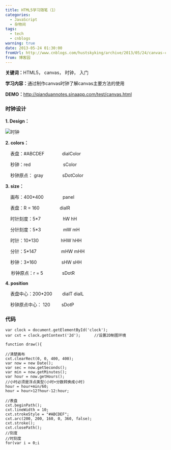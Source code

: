 ```yaml
---
title: HTML5学习随笔（1）
categories:
  - JavaScript
  - 杂物间
tags:
  - tech
  - cnblogs
warning: true
date: 2013-05-24 01:30:00
fromUrl: http://www.cnblogs.com/hustskyking/archive/2013/05/24/canvas-clock.html
from: 博客园
---
```



<p><strong>关键词：</strong>HTML5， canvas， 时钟， 入门</p>
<p><strong>学习内容：</strong>通过制作canvas时钟了解canvas主要方法的使用</p>
<p><strong>DEMO：</strong><a href="http://qianduannotes.sinaapp.com/test/canvas.html" target="_blank">http://qianduannotes.sinaapp.com/test/canvas.html</a></p>


<h3>时钟设计</h3>
<p><strong>1. Design：</strong></p>
<p><img title="时钟" src="http://images.cnblogs.com/cnblogs_com/hustskyking/464217/o_%e6%97%b6%e9%92%9f.png" alt="时钟"></p>
<p><strong>2. colors：</strong></p>
<p>&nbsp; &nbsp; 表盘：<span>#ABCDEF</span>　　　　dialColor</p>
<p>&nbsp; &nbsp; 秒钟：<span>red</span>　　　　　　　 sColor</p>
<p>&nbsp; &nbsp; 秒钟原点： <span>gray</span>　　　　 sDotColor</p>
<p><strong>3. size：</strong></p>
<p>&nbsp; &nbsp; 画布：400*400　　　　 panel</p>
<p>&nbsp; &nbsp; 表盘：R = 160　　　　 &nbsp;dialR</p>
<p>&nbsp; &nbsp; 时针刻度：5*7　　　　　hW hH</p>
<p>&nbsp; &nbsp; 分针刻度：5*3　　　　　mW mH</p>
<p>&nbsp; &nbsp; 时针：10*130　　　　　hHW hHH</p>
<p>&nbsp; &nbsp; 分针：5*147　　　　　 &nbsp;mHW mHH</p>
<p>&nbsp; &nbsp; 秒钟：3*160　　　　　 &nbsp;sHW sHH</p>
<p>　 秒钟原点：r = 5　　　　 sDotR</p>
<p><strong>4. position</strong></p>
<p>&nbsp; &nbsp; 表盘中心：200*200　　 dialT dialL</p>
<p>&nbsp; &nbsp; 秒钟原点中心： 120　　 &nbsp;sDotP</p>


<h3>代码</h3>

```
var clock = document.getElementById('clock');
var cxt = clock.getContext('2d');      //设置2D制图环境

function draw(){

//清楚画布
cxt.clearRect(0, 0, 400, 400);
var now = new Date();
var sec = now.getSeconds();
var min = now.getMinutes();
var hour = now.getHours();
//小时必须是浮点类型(小时+分数转换成小时)
hour = hour+min/60;
hour = hour>12?hour-12:hour;

//表盘
cxt.beginPath();
cxt.lineWidth = 10;
cxt.strokeStyle = "#ABCDEF";
cxt.arc(200, 200, 160, 0, 360, false);
cxt.stroke();
cxt.closePath();
//刻度
//时刻度
for(var i = 0;i


